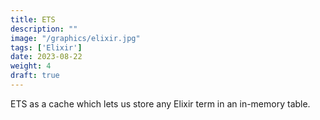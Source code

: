 ```yaml
---
title: ETS
description: "" 
image: "/graphics/elixir.jpg"
tags: ['Elixir']
date: 2023-08-22
weight: 4
draft: true
---
```



ETS as a cache which lets us store any Elixir term in an in-memory table.

